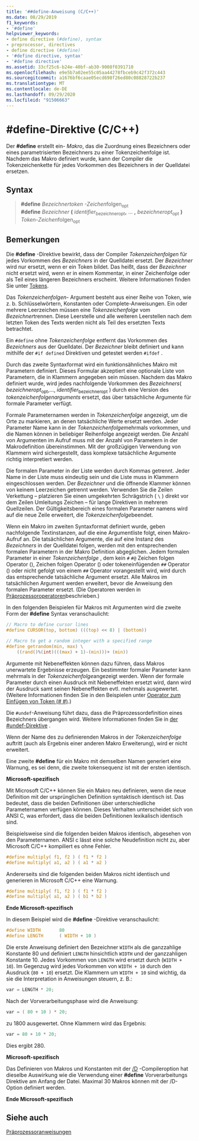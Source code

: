 ```yaml
---
title: '##define-Anweisung (C/C++)'
ms.date: 08/29/2019
f1_keywords:
- '#define'
helpviewer_keywords:
- define directive (#define), syntax
- preprocessor, directives
- define directive (#define)
- '#define directive, syntax'
- '#define directive'
ms.assetid: 33cf25c6-b24e-40bf-ab30-9008f0391710
ms.openlocfilehash: e9e5b7a02ee55c05aa44278fbceb9c42f372c443
ms.sourcegitcommit: a1676bf6caae05ecd698f26ed80c08828722b237
ms.translationtype: MT
ms.contentlocale: de-DE
ms.lasthandoff: 09/29/2020
ms.locfileid: "91506663"
---
```

# <a name="define-directive-cc"></a>#define-Direktive (C/C++)

Der **#define** erstellt ein- *Makro*, das die Zuordnung eines Bezeichners oder eines parametrisierten Bezeichners zu einer Tokenzeichenfolge ist. Nachdem das Makro definiert wurde, kann der Compiler die Tokenzeichenkette für jedes Vorkommen des Bezeichners in der Quelldatei ersetzen.

## <a name="syntax"></a>Syntax

> **#define** *Bezeichnertoken* *-Zeichen*folgen<sub>opt</sub>\
> **#define** *Bezeichner* **(** *identifier*<sub>bezeichneropt</sub>**,** ... **,** *bezeichneropt*<sub>opt</sub> **)** *Token-Zeichen*folgen<sub>opt</sub>

## <a name="remarks"></a>Bemerkungen

Die **#define** -Direktive bewirkt, dass der Compiler *Tokenzeichenfolgen* für jedes Vorkommen des *Bezeichners* in der Quelldatei ersetzt. Der *Bezeichner* wird nur ersetzt, wenn er ein Token bildet. Das heißt, dass der *Bezeichner* nicht ersetzt wird, wenn er in einem Kommentar, in einer Zeichenfolge oder als Teil eines längeren Bezeichners erscheint. Weitere Informationen finden Sie unter [Tokens](../cpp/character-sets.md).

Das *Tokenzeichenfolgen-* Argument besteht aus einer Reihe von Token, wie z. b. Schlüsselwörtern, Konstanten oder Complete-Anweisungen. Ein oder mehrere Leerzeichen müssen eine *Tokenzeichenfolge* vom *Bezeichner*trennen. Diese Leerstelle und alle weiteren Leerstellen nach dem letzten Token des Texts werden nicht als Teil des ersetzten Texts betrachtet.

Ein `#define` ohne *Tokenzeichenfolge* entfernt das Vorkommen des *Bezeichners* aus der Quelldatei. Der *Bezeichner* bleibt definiert und kann mithilfe der `#if defined` Direktiven und getestet werden `#ifdef` .

Durch das zweite Syntaxformat wird ein funktionsähnliches Makro mit Parametern definiert. Dieses Formular akzeptiert eine optionale Liste von Parametern, die in Klammern angegeben sein müssen. Nachdem das Makro definiert wurde, wird jedes nachfolgende Vorkommen des *Bezeichners*( *bezeichneropt*<sub>opt</sub>,..., *identifier*<sub>bezeichneropt</sub> ) durch eine Version des *tokenzeichenfolgenarguments* ersetzt, das über tatsächliche Argumente für formale Parameter verfügt.

Formale Parameternamen werden in *Tokenzeichenfolge* angezeigt, um die Orte zu markieren, an denen tatsächliche Werte ersetzt werden. Jeder Parameter Name kann in der *Tokenzeichenfolge*mehrmals vorkommen, und die Namen können in beliebiger Reihenfolge angezeigt werden. Die Anzahl von Argumenten im Aufruf muss mit der Anzahl von Parametern in der Makrodefinition übereinstimmen. Mit der großzügigen Verwendung von Klammern wird sichergestellt, dass komplexe tatsächliche Argumente richtig interpretiert werden.

Die formalen Parameter in der Liste werden durch Kommas getrennt. Jeder Name in der Liste muss eindeutig sein und die Liste muss in Klammern eingeschlossen werden. Der *Bezeichner* und die öffnende Klammer können von keinem Leerzeichen getrennt werden. Verwenden Sie die Zeilen Verkettung – platzieren Sie einen umgekehrten Schrägstrich ( `\` ) direkt vor dem Zeilen Umleitungs Zeichen – für lange Direktiven in mehreren Quellzeilen. Der Gültigkeitsbereich eines formalen Parameter namens wird auf die neue Zeile erweitert, die *Tokenzeichenfolge*beendet.

Wenn ein Makro im zweiten Syntaxformat definiert wurde, geben nachfolgende Textinstanzen, auf die eine Argumentliste folgt, einen Makro-Aufruf an. Die tatsächlichen Argumente, die auf eine Instanz des *Bezeichners* in der Quelldatei folgen, werden mit den entsprechenden formalen Parametern in der Makro Definition abgeglichen. Jedem formalen Parameter in einer *Tokenzeichenfolge* , dem kein `#` `#@` Zeichen folgen Operator (), Zeichen folgen Operator () oder tokeneinfügenden `##` Operator () oder nicht gefolgt von einem `##` Operator vorangestellt wird, wird durch das entsprechende tatsächliche Argument ersetzt. Alle Makros im tatsächlichen Argument werden erweitert, bevor die Anweisung den formalen Parameter ersetzt. (Die Operatoren werden in [Präprozessoroperatoren](../preprocessor/preprocessor-operators.md)beschrieben.)

In den folgenden Beispielen für Makros mit Argumenten wird die zweite Form der **#define** Syntax veranschaulicht:

```C
// Macro to define cursor lines
#define CURSOR(top, bottom) (((top) << 8) | (bottom))

// Macro to get a random integer with a specified range
#define getrandom(min, max) \
    ((rand()%(int)(((max) + 1)-(min)))+ (min))
```

Argumente mit Nebeneffekten können dazu führen, dass Makros unerwartete Ergebnisse erzeugen. Ein bestimmter formaler Parameter kann mehrmals in der *Tokenzeichenfolge*angezeigt werden. Wenn der formale Parameter durch einen Ausdruck mit Nebeneffekten ersetzt wird, dann wird der Ausdruck samt seinen Nebeneffekten evtl. mehrmals ausgewertet. (Weitere Informationen finden Sie in den Beispielen unter [Operator zum Einfügen von Token (# #)](../preprocessor/token-pasting-operator-hash-hash.md).)

Die `#undef`-Anweisung führt dazu, dass die Präprozessordefinition eines Bezeichners übergangen wird. Weitere Informationen finden Sie in [der #undef-Direktive](../preprocessor/hash-undef-directive-c-cpp.md) .

Wenn der Name des zu definierenden Makros in der *Tokenzeichenfolge* auftritt (auch als Ergebnis einer anderen Makro Erweiterung), wird er nicht erweitert.

Eine zweite **#define** für ein Makro mit demselben Namen generiert eine Warnung, es sei denn, die zweite tokensequenz ist mit der ersten identisch.

**Microsoft-spezifisch**

Mit Microsoft C/C++ können Sie ein Makro neu definieren, wenn die neue Definition mit der ursprünglichen Definition syntaktisch identisch ist. Das bedeutet, dass die beiden Definitionen über unterschiedliche Parameternamen verfügen können. Dieses Verhalten unterscheidet sich von ANSI C, was erfordert, dass die beiden Definitionen lexikalisch identisch sind.

Beispielsweise sind die folgenden beiden Makros identisch, abgesehen von den Parameternamen. ANSI c lässt eine solche Neudefinition nicht zu, aber Microsoft C/C++ kompiliert es ohne Fehler.

```C
#define multiply( f1, f2 ) ( f1 * f2 )
#define multiply( a1, a2 ) ( a1 * a2 )
```

Andererseits sind die folgenden beiden Makros nicht identisch und generieren in Microsoft C/C++ eine Warnung.

```C
#define multiply( f1, f2 ) ( f1 * f2 )
#define multiply( a1, a2 ) ( b1 * b2 )
```

**Ende Microsoft-spezifisch**

In diesem Beispiel wird die **#define** -Direktive veranschaulicht:

```C
#define WIDTH       80
#define LENGTH      ( WIDTH + 10 )
```

Die erste Anweisung definiert den Bezeichner `WIDTH` als die ganzzahlige Konstante 80 und definiert `LENGTH` hinsichtlich `WIDTH` und der ganzzahligen Konstante 10. Jedes Vorkommen von `LENGTH` wird ersetzt durch (`WIDTH + 10`). Im Gegenzug wird jedes Vorkommen von `WIDTH + 10` durch den Ausdruck (`80 + 10`) ersetzt. Die Klammern um `WIDTH + 10` sind wichtig, da sie die Interpretation in Anweisungen steuern, z. B.:

```C
var = LENGTH * 20;
```

Nach der Vorverarbeitungsphase wird die Anweisung:

```C
var = ( 80 + 10 ) * 20;
```

zu 1800 ausgewertet. Ohne Klammern wird das Ergebnis:

```C
var = 80 + 10 * 20;
```

Dies ergibt 280.

**Microsoft-spezifisch**

Das Definieren von Makros und Konstanten mit der [/D](../build/reference/d-preprocessor-definitions.md) -Compileroption hat dieselbe Auswirkung wie die Verwendung einer **#define** Vorverarbeitungs Direktive am Anfang der Datei. Maximal 30 Makros können mit der /D-Option definiert werden.

**Ende Microsoft-spezifisch**

## <a name="see-also"></a>Siehe auch

[Präprozessoranweisungen](../preprocessor/preprocessor-directives.md)
